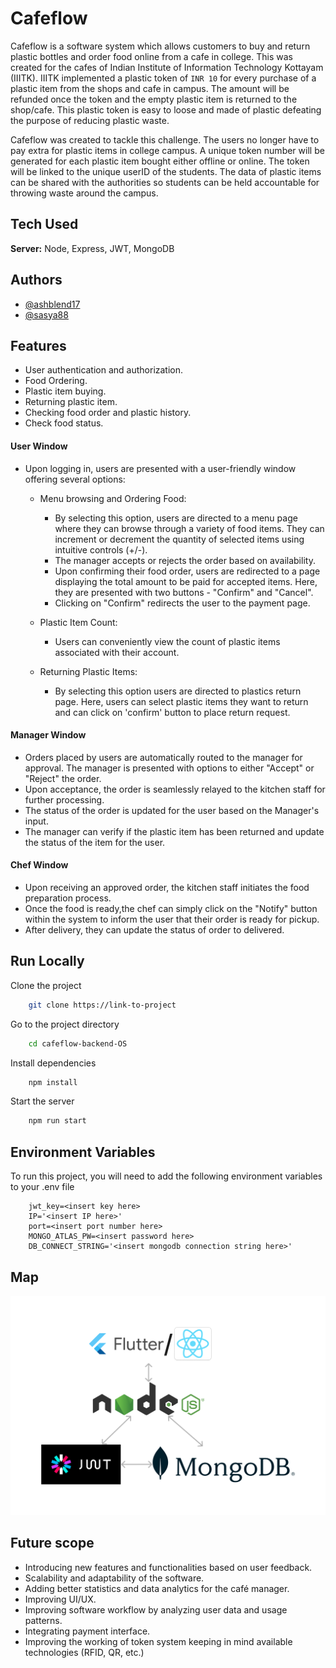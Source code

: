 
# Cafeflow

Cafeflow is a software system which allows customers to buy and return plastic bottles and order food online from a cafe in college. This was created for the cafes of Indian Institute of Information Technology Kottayam (IIITK). IIITK implemented a plastic token of ```INR 10``` for every purchase of a plastic item from the shops and cafe in campus. The amount will be refunded once the token and the empty plastic item is returned to the shop/cafe. This plastic token is easy to loose and made of plastic defeating the purpose of reducing plastic waste.

Cafeflow was created to tackle this challenge. The users no longer have to pay extra for plastic items in college campus. A unique token number will be generated for each plastic item bought either offline or online. The token will be linked to the unique userID of the students. The data of plastic items can be shared with the authorities so students can be held accountable for throwing waste around the campus.
## Tech Used


**Server:** Node, Express, JWT, MongoDB


## Authors

- [@ashblend17](https://www.github.com/ashblend17)
- [@sasya88](https://www.github.com/sasya88)


## Features

- User authentication and authorization.
- Food Ordering.
- Plastic item buying.
- Returning plastic item.
- Checking food order and plastic history.
- Check food status.

#### User Window
- Upon logging in, users are presented with a user-friendly window offering several options:
    - Menu browsing and Ordering Food: 
        - By selecting this option, users are directed to a menu page where they can browse through a variety of food items. They can increment or decrement the quantity of selected items using intuitive controls (+/-).
        - The manager accepts or rejects the order based on availability.
        - Upon confirming their food order, users are redirected to a page displaying the total amount to be paid for accepted items. Here, they are presented with two buttons - "Confirm" and "Cancel".
        - Clicking on "Confirm" redirects the user to the payment page.

    - Plastic Item Count: 
        - Users can conveniently view the count of plastic items associated with their account.

    - Returning Plastic Items:
        - By selecting this option users are directed to plastics return page. Here, users can select plastic items they want to return and can click on 'confirm' button to place return request.

#### Manager Window
- Orders placed by users are automatically routed to the manager for approval. The manager is presented with options to either "Accept" or "Reject" the order.
- Upon acceptance, the order is seamlessly relayed to the kitchen staff for further processing.
- The status of the order is updated for the user based on the Manager's input.
- The manager can verify if the plastic item has been returned and update the status of the item for the user.

#### Chef Window
- Upon receiving an approved order, the kitchen staff initiates the food preparation process.
- Once the food is ready,the chef can simply click on the "Notify" button within the system to inform the user that their order is ready for pickup.
- After delivery, they can update the status of order to delivered.

## Run Locally

Clone the project

```bash
    git clone https://link-to-project
```

Go to the project directory

```bash
    cd cafeflow-backend-OS
```

Install dependencies

```bash
    npm install
```

Start the server

```bash
    npm run start
```


## Environment Variables

To run this project, you will need to add the following environment variables to your .env file

```    
    jwt_key=<insert key here>
    IP='<insert IP here>'
    port=<insert port number here>
    MONGO_ATLAS_PW=<insert password here>
    DB_CONNECT_STRING='<insert mongodb connection string here>'
```

## Map

![Tech Map](map.png)


## Future scope

- Introducing new features and functionalities based on user feedback.
- Scalability and adaptability of the software.
- Adding better statistics and data analytics for the café manager.
- Improving UI/UX.
- Improving software workflow by analyzing user data and usage patterns.
- Integrating payment interface.
- Improving the working of token system keeping in mind available technologies (RFID, QR, etc.)
